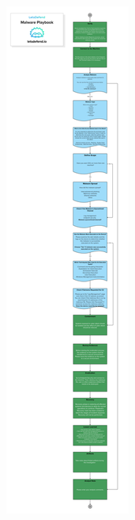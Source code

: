![malware-playbook](https://github.com/LetsDefend/incident-response-playbooks/blob/main/Malware/malware-playbook.png?raw=true)